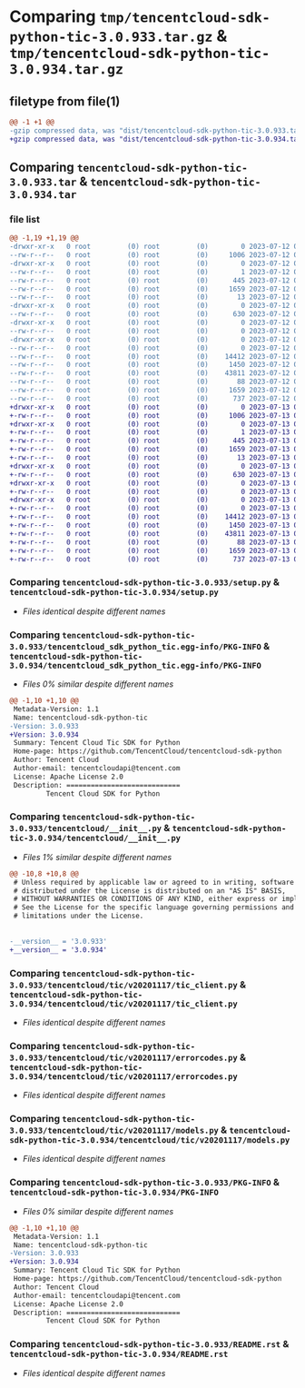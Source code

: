 # Comparing `tmp/tencentcloud-sdk-python-tic-3.0.933.tar.gz` & `tmp/tencentcloud-sdk-python-tic-3.0.934.tar.gz`

## filetype from file(1)

```diff
@@ -1 +1 @@
-gzip compressed data, was "dist/tencentcloud-sdk-python-tic-3.0.933.tar", last modified: Wed Jul 12 00:42:29 2023, max compression
+gzip compressed data, was "dist/tencentcloud-sdk-python-tic-3.0.934.tar", last modified: Thu Jul 13 00:35:29 2023, max compression
```

## Comparing `tencentcloud-sdk-python-tic-3.0.933.tar` & `tencentcloud-sdk-python-tic-3.0.934.tar`

### file list

```diff
@@ -1,19 +1,19 @@
-drwxr-xr-x   0 root         (0) root         (0)        0 2023-07-12 00:42:29.000000 tencentcloud-sdk-python-tic-3.0.933/
--rw-r--r--   0 root         (0) root         (0)     1006 2023-07-12 00:42:29.000000 tencentcloud-sdk-python-tic-3.0.933/setup.py
-drwxr-xr-x   0 root         (0) root         (0)        0 2023-07-12 00:42:29.000000 tencentcloud-sdk-python-tic-3.0.933/tencentcloud_sdk_python_tic.egg-info/
--rw-r--r--   0 root         (0) root         (0)        1 2023-07-12 00:42:29.000000 tencentcloud-sdk-python-tic-3.0.933/tencentcloud_sdk_python_tic.egg-info/dependency_links.txt
--rw-r--r--   0 root         (0) root         (0)      445 2023-07-12 00:42:29.000000 tencentcloud-sdk-python-tic-3.0.933/tencentcloud_sdk_python_tic.egg-info/SOURCES.txt
--rw-r--r--   0 root         (0) root         (0)     1659 2023-07-12 00:42:29.000000 tencentcloud-sdk-python-tic-3.0.933/tencentcloud_sdk_python_tic.egg-info/PKG-INFO
--rw-r--r--   0 root         (0) root         (0)       13 2023-07-12 00:42:29.000000 tencentcloud-sdk-python-tic-3.0.933/tencentcloud_sdk_python_tic.egg-info/top_level.txt
-drwxr-xr-x   0 root         (0) root         (0)        0 2023-07-12 00:42:29.000000 tencentcloud-sdk-python-tic-3.0.933/tencentcloud/
--rw-r--r--   0 root         (0) root         (0)      630 2023-07-12 00:42:29.000000 tencentcloud-sdk-python-tic-3.0.933/tencentcloud/__init__.py
-drwxr-xr-x   0 root         (0) root         (0)        0 2023-07-12 00:42:29.000000 tencentcloud-sdk-python-tic-3.0.933/tencentcloud/tic/
--rw-r--r--   0 root         (0) root         (0)        0 2023-07-12 00:42:29.000000 tencentcloud-sdk-python-tic-3.0.933/tencentcloud/tic/__init__.py
-drwxr-xr-x   0 root         (0) root         (0)        0 2023-07-12 00:42:29.000000 tencentcloud-sdk-python-tic-3.0.933/tencentcloud/tic/v20201117/
--rw-r--r--   0 root         (0) root         (0)        0 2023-07-12 00:42:29.000000 tencentcloud-sdk-python-tic-3.0.933/tencentcloud/tic/v20201117/__init__.py
--rw-r--r--   0 root         (0) root         (0)    14412 2023-07-12 00:42:29.000000 tencentcloud-sdk-python-tic-3.0.933/tencentcloud/tic/v20201117/tic_client.py
--rw-r--r--   0 root         (0) root         (0)     1450 2023-07-12 00:42:29.000000 tencentcloud-sdk-python-tic-3.0.933/tencentcloud/tic/v20201117/errorcodes.py
--rw-r--r--   0 root         (0) root         (0)    43811 2023-07-12 00:42:29.000000 tencentcloud-sdk-python-tic-3.0.933/tencentcloud/tic/v20201117/models.py
--rw-r--r--   0 root         (0) root         (0)       88 2023-07-12 00:42:29.000000 tencentcloud-sdk-python-tic-3.0.933/setup.cfg
--rw-r--r--   0 root         (0) root         (0)     1659 2023-07-12 00:42:29.000000 tencentcloud-sdk-python-tic-3.0.933/PKG-INFO
--rw-r--r--   0 root         (0) root         (0)      737 2023-07-12 00:42:29.000000 tencentcloud-sdk-python-tic-3.0.933/README.rst
+drwxr-xr-x   0 root         (0) root         (0)        0 2023-07-13 00:35:29.000000 tencentcloud-sdk-python-tic-3.0.934/
+-rw-r--r--   0 root         (0) root         (0)     1006 2023-07-13 00:35:29.000000 tencentcloud-sdk-python-tic-3.0.934/setup.py
+drwxr-xr-x   0 root         (0) root         (0)        0 2023-07-13 00:35:29.000000 tencentcloud-sdk-python-tic-3.0.934/tencentcloud_sdk_python_tic.egg-info/
+-rw-r--r--   0 root         (0) root         (0)        1 2023-07-13 00:35:29.000000 tencentcloud-sdk-python-tic-3.0.934/tencentcloud_sdk_python_tic.egg-info/dependency_links.txt
+-rw-r--r--   0 root         (0) root         (0)      445 2023-07-13 00:35:29.000000 tencentcloud-sdk-python-tic-3.0.934/tencentcloud_sdk_python_tic.egg-info/SOURCES.txt
+-rw-r--r--   0 root         (0) root         (0)     1659 2023-07-13 00:35:29.000000 tencentcloud-sdk-python-tic-3.0.934/tencentcloud_sdk_python_tic.egg-info/PKG-INFO
+-rw-r--r--   0 root         (0) root         (0)       13 2023-07-13 00:35:29.000000 tencentcloud-sdk-python-tic-3.0.934/tencentcloud_sdk_python_tic.egg-info/top_level.txt
+drwxr-xr-x   0 root         (0) root         (0)        0 2023-07-13 00:35:29.000000 tencentcloud-sdk-python-tic-3.0.934/tencentcloud/
+-rw-r--r--   0 root         (0) root         (0)      630 2023-07-13 00:35:29.000000 tencentcloud-sdk-python-tic-3.0.934/tencentcloud/__init__.py
+drwxr-xr-x   0 root         (0) root         (0)        0 2023-07-13 00:35:29.000000 tencentcloud-sdk-python-tic-3.0.934/tencentcloud/tic/
+-rw-r--r--   0 root         (0) root         (0)        0 2023-07-13 00:35:29.000000 tencentcloud-sdk-python-tic-3.0.934/tencentcloud/tic/__init__.py
+drwxr-xr-x   0 root         (0) root         (0)        0 2023-07-13 00:35:29.000000 tencentcloud-sdk-python-tic-3.0.934/tencentcloud/tic/v20201117/
+-rw-r--r--   0 root         (0) root         (0)        0 2023-07-13 00:35:29.000000 tencentcloud-sdk-python-tic-3.0.934/tencentcloud/tic/v20201117/__init__.py
+-rw-r--r--   0 root         (0) root         (0)    14412 2023-07-13 00:35:29.000000 tencentcloud-sdk-python-tic-3.0.934/tencentcloud/tic/v20201117/tic_client.py
+-rw-r--r--   0 root         (0) root         (0)     1450 2023-07-13 00:35:29.000000 tencentcloud-sdk-python-tic-3.0.934/tencentcloud/tic/v20201117/errorcodes.py
+-rw-r--r--   0 root         (0) root         (0)    43811 2023-07-13 00:35:29.000000 tencentcloud-sdk-python-tic-3.0.934/tencentcloud/tic/v20201117/models.py
+-rw-r--r--   0 root         (0) root         (0)       88 2023-07-13 00:35:29.000000 tencentcloud-sdk-python-tic-3.0.934/setup.cfg
+-rw-r--r--   0 root         (0) root         (0)     1659 2023-07-13 00:35:29.000000 tencentcloud-sdk-python-tic-3.0.934/PKG-INFO
+-rw-r--r--   0 root         (0) root         (0)      737 2023-07-13 00:35:29.000000 tencentcloud-sdk-python-tic-3.0.934/README.rst
```

### Comparing `tencentcloud-sdk-python-tic-3.0.933/setup.py` & `tencentcloud-sdk-python-tic-3.0.934/setup.py`

 * *Files identical despite different names*

### Comparing `tencentcloud-sdk-python-tic-3.0.933/tencentcloud_sdk_python_tic.egg-info/PKG-INFO` & `tencentcloud-sdk-python-tic-3.0.934/tencentcloud_sdk_python_tic.egg-info/PKG-INFO`

 * *Files 0% similar despite different names*

```diff
@@ -1,10 +1,10 @@
 Metadata-Version: 1.1
 Name: tencentcloud-sdk-python-tic
-Version: 3.0.933
+Version: 3.0.934
 Summary: Tencent Cloud Tic SDK for Python
 Home-page: https://github.com/TencentCloud/tencentcloud-sdk-python
 Author: Tencent Cloud
 Author-email: tencentcloudapi@tencent.com
 License: Apache License 2.0
 Description: ============================
         Tencent Cloud SDK for Python
```

### Comparing `tencentcloud-sdk-python-tic-3.0.933/tencentcloud/__init__.py` & `tencentcloud-sdk-python-tic-3.0.934/tencentcloud/__init__.py`

 * *Files 1% similar despite different names*

```diff
@@ -10,8 +10,8 @@
 # Unless required by applicable law or agreed to in writing, software
 # distributed under the License is distributed on an "AS IS" BASIS,
 # WITHOUT WARRANTIES OR CONDITIONS OF ANY KIND, either express or implied.
 # See the License for the specific language governing permissions and
 # limitations under the License.
 
 
-__version__ = '3.0.933'
+__version__ = '3.0.934'
```

### Comparing `tencentcloud-sdk-python-tic-3.0.933/tencentcloud/tic/v20201117/tic_client.py` & `tencentcloud-sdk-python-tic-3.0.934/tencentcloud/tic/v20201117/tic_client.py`

 * *Files identical despite different names*

### Comparing `tencentcloud-sdk-python-tic-3.0.933/tencentcloud/tic/v20201117/errorcodes.py` & `tencentcloud-sdk-python-tic-3.0.934/tencentcloud/tic/v20201117/errorcodes.py`

 * *Files identical despite different names*

### Comparing `tencentcloud-sdk-python-tic-3.0.933/tencentcloud/tic/v20201117/models.py` & `tencentcloud-sdk-python-tic-3.0.934/tencentcloud/tic/v20201117/models.py`

 * *Files identical despite different names*

### Comparing `tencentcloud-sdk-python-tic-3.0.933/PKG-INFO` & `tencentcloud-sdk-python-tic-3.0.934/PKG-INFO`

 * *Files 0% similar despite different names*

```diff
@@ -1,10 +1,10 @@
 Metadata-Version: 1.1
 Name: tencentcloud-sdk-python-tic
-Version: 3.0.933
+Version: 3.0.934
 Summary: Tencent Cloud Tic SDK for Python
 Home-page: https://github.com/TencentCloud/tencentcloud-sdk-python
 Author: Tencent Cloud
 Author-email: tencentcloudapi@tencent.com
 License: Apache License 2.0
 Description: ============================
         Tencent Cloud SDK for Python
```

### Comparing `tencentcloud-sdk-python-tic-3.0.933/README.rst` & `tencentcloud-sdk-python-tic-3.0.934/README.rst`

 * *Files identical despite different names*

